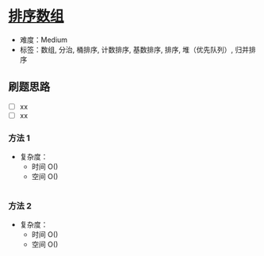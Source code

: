 # [排序数组](https://leetcode-cn.com/problems/sort-an-array/)

- 难度：Medium
- 标签：数组, 分治, 桶排序, 计数排序, 基数排序, 排序, 堆（优先队列）, 归并排序

## 刷题思路

- [ ] xx
- [ ] xx

### 方法 1

- 复杂度：
    - 时间 O()
    - 空间 O()

``` js

```

### 方法 2

- 复杂度：
    - 时间 O()
    - 空间 O()

``` js

```

